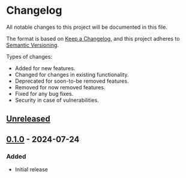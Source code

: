 # Changelog

All notable changes to this project will be documented in this file.

The format is based on [Keep a Changelog](https://keepachangelog.com/en/1.1.0/),
and this project adheres to [Semantic Versioning](https://semver.org/spec/v2.0.0.html).

Types of changes:
- Added for new features.
- Changed for changes in existing functionality.
- Deprecated for soon-to-be removed features.
- Removed for now removed features.
- Fixed for any bug fixes.
- Security in case of vulnerabilities.

## [Unreleased]

## [0.1.0] - 2024-07-24

### Added

- Initial release

[unreleased]: https://github.com/xadecimal/testa/compare/0.1.0...HEAD
[0.1.0]: https://github.com/xadecimal/testa/tree/0.1.0

